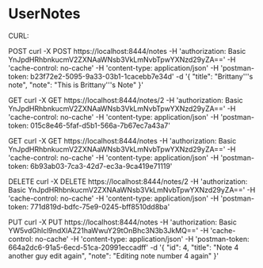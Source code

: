 # UserNotes

CURL:

POST curl -X POST 
https://localhost:8444/notes 
-H 'authorization: Basic YnJpdHRhbnkucmV2ZXNAaWNsb3VkLmNvbTpwYXNzd29yZA==' 
-H 'cache-control: no-cache' 
-H 'content-type: application/json' 
-H 'postman-token: b23f72e2-5095-9a33-03b1-1cacebb7e34d' 
-d '{ "title": "Brittany'''s note", "note": "This is Brittany'''s Note" }'

GET curl -X GET 
https://localhost:8444/notes/2 
-H 'authorization: Basic YnJpdHRhbnkucmV2ZXNAaWNsb3VkLmNvbTpwYXNzd29yZA==' 
-H 'cache-control: no-cache' 
-H 'content-type: application/json' 
-H 'postman-token: 015c8e46-5faf-d5b1-566a-7b67ec7a43a7'

GET curl -X GET 
https://localhost:8444/notes 
-H 'authorization: Basic YnJpdHRhbnkucmV2ZXNAaWNsb3VkLmNvbTpwYXNzd29yZA==' 
-H 'cache-control: no-cache' 
-H 'content-type: application/json' 
-H 'postman-token: 6b93ab03-7ca3-42d7-ec3a-9ca419e71119'

DELETE curl -X DELETE 
https://localhost:8444/notes/2 
-H 'authorization: Basic YnJpdHRhbnkucmV2ZXNAaWNsb3VkLmNvbTpwYXNzd29yZA==' 
-H 'cache-control: no-cache' 
-H 'content-type: application/json' 
-H 'postman-token: 771d819d-bdfc-75e9-0245-bff8510dd8ba'

PUT curl -X PUT 
https://localhost:8444/notes 
-H 'authorization: Basic YW5vdGhlcl9ndXlAZ21haWwuY29tOnBhc3N3b3JkMQ==' 
-H 'cache-control: no-cache' 
-H 'content-type: application/json' 
-H 'postman-token: 664a2dc6-91a5-6ecd-51ca-20991eccadff' 
-d '{ "id": 4, "title": "Note 4 another guy edit again", "note": "Editing note number 4 again" }'
